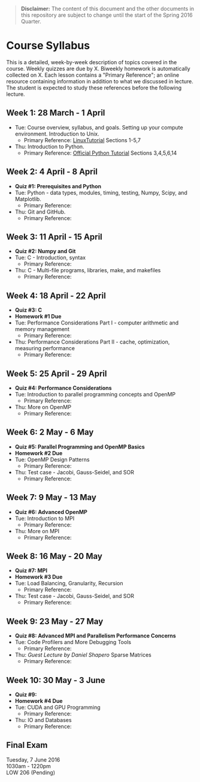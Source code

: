 > **Disclaimer:** The content of this document and the other documents in this repository are subject to change until the start of the Spring 2016 Quarter.

# Course Syllabus

This is a detailed, week-by-week description of topics covered in the course. Weekly quizzes are due by X. Biweekly homework is automatically collected on X. Each lesson contains a "Primary Reference"; an online resource containing information in addition to what we discussed in lecture. The student is expected to study these references before the following lecture.

## Week 1: 28 March - 1 April

* Tue: Course overview, syllabus, and goals. Setting up your compute environment. Introduction to Unix.
  * Primary Reference: [LinuxTutorial](http://ryanstutorials.net/linuxtutorial/) Sections 1-5,7
* Thu: Introduction to Python.
  * Primary Reference: [Official Python Tutorial](https://docs.python.org/2.7/tutorial/index.html) Sections 3,4,5,6,14

## Week 2: 4 April - 8 April

* **Quiz #1: Prerequisites and Python**
* Tue: Python - data types, modules, timing, testing, Numpy, Scipy, and Matplotlib.
  * Primary Reference:
* Thu: Git and GitHub.
  * Primary Reference:

## Week 3: 11 April - 15 April

* **Quiz #2: Numpy and Git**
* Tue: C - Introduction, syntax
  * Primary Reference:
* Thu: C - Multi-file programs, libraries, make, and makefiles
  * Primary Reference:

## Week 4: 18 April - 22 April

* **Quiz #3: C**
* **Homework #1 Due**
* Tue: Performance Considerations Part I - computer arithmetic and memory management
  * Primary Reference:
* Thu: Performance Considerations Part II - cache, optimization, measuring performance
  * Primary Reference:

## Week 5: 25 April - 29 April

* **Quiz #4: Performance Considerations**
* Tue: Introduction to parallel programming concepts and OpenMP
  * Primary Reference:
* Thu: More on OpenMP
  * Primary Reference:

## Week 6: 2 May - 6 May

* **Quiz #5: Parallel Programming and OpenMP Basics**
* **Homework #2 Due**
* Tue: OpenMP Design Patterns
  * Primary Reference:
* Thu: Test case - Jacobi, Gauss-Seidel, and SOR
  * Primary Reference:

## Week 7: 9 May - 13 May

* **Quiz #6: Advanced OpenMP**
* Tue: Introduction to MPI
  * Primary Reference:
* Thu: More on MPI
  * Primary Reference:

## Week 8: 16 May - 20 May

* **Quiz #7: MPI**
* **Homework #3 Due**
* Tue: Load Balancing, Granularity, Recursion
  * Primary Reference:
* Thu: Test case - Jacobi, Gauss-Seidel, and SOR
  * Primary Reference:

## Week 9: 23 May - 27 May

* **Quiz #8: Advanced MPI and Parallelism Performance Concerns**
* Tue: Code Profilers and More Debugging Tools
  * Primary Reference:
* Thu: *Guest Lecture by Daniel Shapero* Sparse Matrices
  * Primary Reference:

## Week 10: 30 May - 3 June

* **Quiz #9:**
* **Homework #4 Due**
* Tue: CUDA and GPU Programming
  * Primary Reference:
* Thu: IO and Databases
  * Primary Reference:

## Final Exam

Tuesday, 7 June 2016 <br />
1030am - 1220pm <br />
LOW 206 (Pending)
